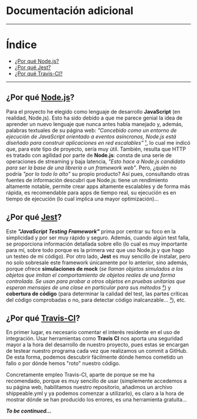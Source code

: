 # Documentación adicional

__________________________________________

Índice
======
<!--ts-->
  - [¿Por qué Node.js?](#%c2%bfpor-qu%c3%a9-nodejs)
  - [¿Por qué Jest?](#%c2%bfpor-qu%c3%a9-jest)
  - [¿Por qué Travis-CI?](#%c2%bfpor-qu%c3%a9-travis-ci)
<!--te-->

__________________________________________

## ¿Por qué [Node.js](https://nodejs.org/es/about/)?

Para el proyecto he elegido como lenguaje de desarrollo **JavaScript** (en realidad, Node.js). Esto ha sido debido a que me parece genial la idea de aprender un nuevo lenguaje que nunca antes había manejado y, además, palabras textuales de su página web: *"Concebido como un entorno de ejecución de JavaScript orientado a eventos asíncronos, Node.js está diseñado para construir aplicaciones en red escalables"* [¹](https://nodejs.org/es/about/), lo cual me indicó que, para este tipo de proyecto, sería muy útil. También, resulta que HTTP es tratado con agilidad por parte de **Node.js**: consta de una serie de operaciones de streaming y baja latencia, *"Esto hace a Node.js candidato para ser la base de una librería o un framework web"*. Pero, ¿quién no podría *"por lo todo lo alto"* su propio producto? Así pues, consultando otras fuentes de información descubrí que Node.js: tiene un rendimiento altamente notable, permite crear apps altamente escalables y de forma más rápida, es recomendable para apps de tiempo real, su ejecución es en tiempo de ejecución (lo cual implica una mayor optimización)...

## ¿Por qué [Jest](https://jestjs.io/)?

Este ***"JavaScript Testing Framework"*** prima por centrar su foco en la simplicidad y por ser muy rápido y seguro. Además, cuando algún test falla, se proporciona información detallada sobre ello (lo cual es muy importante para mí, sobre todo porque es la primera vez que uso Node.js y que hago un testeo de mi código). Por otro lado, **Jest** es muy sencillo de instalar, pero no solo sobresale este framework únicamente por lo anterior, sino además, porque ofrece **simulaciones de mock** (*se llaman objetos simulados a los objetos que imitan el comportamiento de objetos reales de una forma controlada. Se usan para probar a otros objetos en pruebas unitarias que esperan mensajes de una clase en particular para sus métodos* [²]([Objeto_simulado](https://es.wikipedia.org/wiki/Objeto_simulado))) y **cobertura de código** (para determinar la calidad del test, las partes críticas del código comprobadas o no, para detectar código inalcanzable... [³](https://es.wikipedia.org/wiki/Cobertura_de_c%C3%B3digo)), etc.

## ¿Por qué [Travis-CI](https://travis-ci.org/)?

En primer lugar, es necesario comentar el interés residente en el uso de integración. Usar herramientas como **Travis CI** nos aporta una seguridad mayor a la hora del desarrollo de nuestro proyecto, pues estas se encargan de testear nuestro programa cada vez que realizamos un commit a GitHub. De esta forma, podemos descubrir fácilmente dónde hemos cometido un fallo o por dónde hemos "roto" nuestro código. 

Concretamente empleo Travis-CI, aparte de porque se me ha recomendado, porque es muy sencillo de usar (simplemente accedemos a su página web, habilitamos nuestro repositorio, añadimos un archivo shippeable.yml y ya podemos comenzar a utilizarlo), es claro a la hora de mostrar dónde se han producido los errores, es una herramienta gratuita...

***To be continued...***